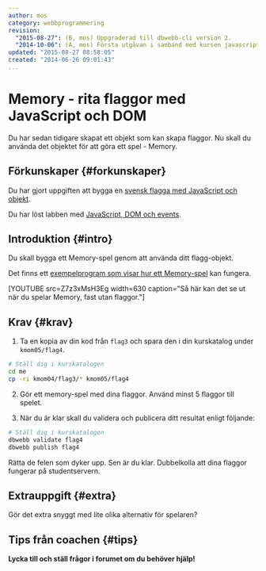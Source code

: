 ```yaml
---
author: mos
category: webbprogrammering
revision:
  "2015-08-27": (B, mos) Uppgraderad till dbwebb-cli version 2.
  "2014-10-06": (A, mos) Första utgåvan i samband med kursen javascript1.
updated: "2015-08-27 08:58:05"
created: "2014-06-26 09:01:43"
...
```

Memory - rita flaggor med JavaScript och DOM
==================================

Du har sedan tidigare skapat ett objekt som kan skapa flaggor. Nu skall du använda det objektet för att göra ett spel - Memory.

<!--more-->



Förkunskaper {#forkunskaper}
-----------------------

Du har gjort uppgiften att bygga en [svensk flagga med JavaScript och objekt](uppgift/gor-svenska-flaggan-med-javascript-och-objekt).

Du har löst labben med [JavaScript, DOM och events](uppgift/javascript-dom-och-events).



Introduktion {#intro}
-----------------------

Du skall bygga ett Memory-spel genom att använda ditt flagg-objekt.

Det finns ett [exempelprogram som visar hur ett Memory-spel](javascript1/repo/example/memory) kan fungera.

[YOUTUBE src=Z7z3xMsH3Eg width=630 caption="Så här kan det se ut när du spelar Memory, fast utan flaggor."]



Krav {#krav}
-----------------------

1. Ta en kopia av din kod från `flag3` och spara den i din kurskatalog under `kmom05/flag4`.

```bash
# Ställ dig i kurskatalogen
cd me
cp -ri kmom04/flag3/* kmom05/flag4
```

2. Gör ett memory-spel med dina flaggor. Använd minst 5 flaggor till spelet.

3. När du är klar skall du validera och publicera ditt resultat enligt följande:

```bash
# Ställ dig i kurskatalogen
dbwebb validate flag4
dbwebb publish flag4
```

Rätta de felen som dyker upp. Sen är du klar. Dubbelkolla att dina flaggor fungerar på studentservern.



Extrauppgift {#extra}
-----------------------

Gör det extra snyggt med lite olika alternativ för spelaren?



Tips från coachen {#tips}
-----------------------

**Lycka till och ställ frågor i forumet om du behöver hjälp!**




